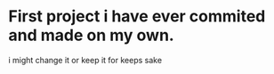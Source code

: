 # First project i have ever commited and made on my own.
i might change it or keep it for keeps sake
